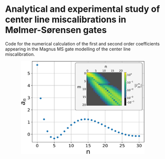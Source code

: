# Analytical and experimental study of center line miscalibrations in Mølmer-Sørensen gates

Code for the numerical calculation of the first and second order coefficients appearing in the Magnus MS gate modelling of the center line miscalibration.

<p align="center">
<img src="/an_values_inset.png" width="400" height="300">
</p>
